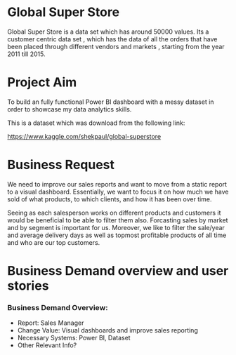 # Global Super Store

Global Super Store is a data set which has around 50000 values. Its a customer centric data set , which has the data of all the orders that have been placed through different vendors and markets , starting from the year 2011 till 2015.

# Project Aim

To build an fully functional Power BI dashboard with a messy dataset in order to showcase my data analytics skills.

This is a dataset which was download from the following link:

https://www.kaggle.com/shekpaul/global-superstore

# Business Request

We need to improve our sales reports and want to move from a static report to a visual dashboard.  Essentially, we want to focus it on how much we have sold of what products, to which clients, and how it has been over time.

Seeing as each salesperson works on different products and customers it would be beneficial to be able to filter them also. Forcasting sales by market and by segment is important for us. Moreover, we like to filter the sale/year and average delivery days as well as topmost profitable products of all time and who are our top customers.

# Business Demand overview and user stories

### Business Demand Overview:

- Report: Sales Manager
- Change Value: Visual dashboards and improve sales reporting
- Necessary Systems: Power BI, Dataset
- Other Relevant Info?

